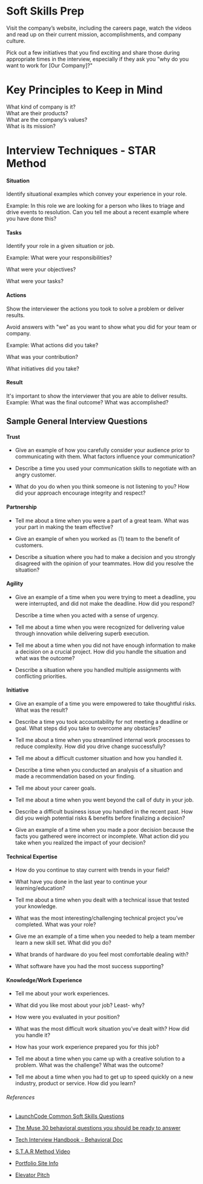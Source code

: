 # Soft Skills Prep

  Visit the company’s website, including the careers page, watch the videos and read up on their current mission, accomplishments, and company culture.

  Pick out a few initiatives that you find exciting and share those during appropriate times in the interview, especially if they ask you "why do you want to work for [Our Company]?"

# Key Principles to Keep in Mind

 What kind of company is it?  
  What are their products?  
  What are the company’s values?  
  What is its mission?

# Interview Techniques - STAR Method

#### Situation

  Identify situational examples which convey your experience in your role.
  
  Example: In this role we are looking for a person who likes to triage and drive events to resolution. Can you tell me about a recent example where you have done this?
#### Tasks
 Identify your role in a given situation or job.

Example: What were your responsibilities?

What were your objectives?

What were your tasks?
#### Actions
 Show the interviewer the actions you took to solve a problem or deliver results.

Avoid answers with "we" as you want to show what you did for your team or company.

Example: What actions did you take?

What was your contribution?

What initiatives did you take?

#### Result

 It's important to show the interviewer that you are able to deliver results. Example: What was the final outcome? What was accomplished?

## Sample General Interview Questions

#### Trust

- Give an example of how you carefully consider your audience prior to communicating with them. What factors influence your communication?

- Describe a time you used your communication skills to negotiate with an angry customer.

- What do you do when you think someone is not listening to you? How did your approach encourage integrity and respect?

#### Partnership

- Tell me about a time when you were a part of a great team. What was your part in making the team effective?

- Give an example of when you worked as (1) team to the benefit of customers.

- Describe a situation where you had to make a decision and you strongly disagreed with the opinion
of your teammates. How did you resolve the situation?

#### Agility

- Give an example of a time when you were trying to meet a deadline, you were interrupted, and did not make the deadline. How did you respond?

  Describe a time when you acted with a sense of urgency.

- Tell me about a time when you were recognized for delivering value through innovation while
delivering superb execution.

- Tell me about a time when you did not have enough information to make a decision on a crucial
project. How did you handle the situation and what was the outcome?

- Describe a situation where you handled multiple assignments with conflicting priorities.

#### Initiative

- Give an example of a time you were empowered to take thoughtful risks. What was the result?

- Describe a time you took accountability for not meeting a deadline or goal. What steps did you take
to overcome any obstacles?

- Tell me about a time when you streamlined internal work processes to reduce complexity. How did
you drive change successfully?

- Tell me about a difficult customer situation and how you handled it.

- Describe a time when you conducted an analysis of a situation and made a recommendation based on your finding.

- Tell me about your career goals.

- Tell me about a time when you went beyond the call of duty in your job.

- Describe a difficult business issue you handled in the recent past. How did you weigh potential risks
& benefits before finalizing a decision?

- Give an example of a time when you
made a poor decision because the
facts you gathered were
incorrect or incomplete. What action did you take when you realized the impact of your decision?

#### Technical Expertise

- How do you continue to stay current with trends in your field?

- What have you done in the last year to continue your learning/education?

- Tell me about a time when you dealt with a technical issue that tested your knowledge.

- What was the most interesting/challenging technical project you’ve completed. What was your role?

- Give me an example of a time when you needed to help a team member learn a new skill set. What
did you do?

- What brands of hardware do you feel most comfortable dealing with?

- What software have you had the most success supporting?

#### Knowledge/Work Experience

- Tell me about your work experiences.
  
- What did you like most about your job? Least- why?
  
- How were you evaluated in your position?

- What was the most difficult work situation you’ve dealt with? How did you handle it?

- How has your work experience prepared you for this job?

- Tell me about a time when you came up with a creative solution to a problem. What was the
challenge? What was the outcome?

- Tell me about a time when you had to get up to speed quickly on a new industry, product or service.
How did you learn?

###### References

* [LaunchCode Common Soft Skills Questions](https://drive.google.com/a/launchcode.org/file/d/1fkR_Grkj1v6r-N2ztVKG1IiM2G104GJx/view?usp=sharing)


* [The Muse 30 behavioral questions you should be ready to answer](https://www.themuse.com/advice/30-behavioral-interview-questions-you-should-be-ready-to-answer)


* [Tech Interview Handbook - Behavioral Doc](https://github.com/yangshun/tech-interview-handbook/blob/master/non-technical/behavioral.md)

* [S.T.A.R Method Video](https://www.youtube.com/watch?v=0nN7Q7DrI6Q)

* [Portfolio Site Info](https://skillcrush.com/2015/03/12/impressive-tech-portfolio/)

* [Elevator Pitch](https://github.com/yangshun/tech-interview-handbook/blob/master/non-technical/self-introduction.md)